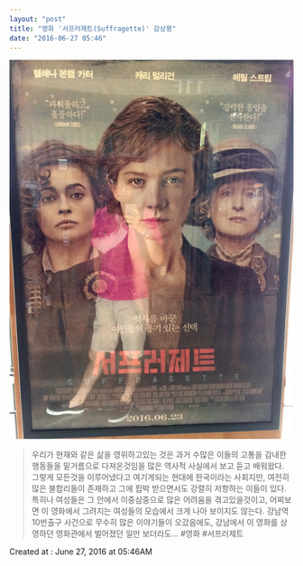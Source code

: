 ```yaml
---
layout: "post"
title: "영화 '서프러제트(Suffragette)' 감상평"
date: "2016-06-27 05:46"
---
```


![Images](/media/2016/06/IMG_8653.JPG)

> 우리가 현재와 같은 삶을 영위하고있는 것은 과거 수많은 이들의 고통을 감내한 행동들을 밑거름으로 다져온것임을 많은 역사적 사실에서 보고 듣고 배워왔다. 그렇게 모든것을 이루어냈다고 여기게되는 현대에 한국이라는 사회지만, 여전히 많은 불합리들이 존재하고 그에 핍박 받으면서도 강렬히 저항하는 이들이 있다. 특히나 여성들은 그 안에서 이중삼중으로 많은 어려움을 겪고있을것이고, 어찌보면 이 영화에서 그려지는 여성들의 모습에서 크게 나아 보이지도 않는다. 강남역 10번출구 사건으로 무수히 많은 이야기들이 오갔음에도, 강남에서 이 영화를 상영하던 영화관에서 벌어졌던 일만 보더라도... #영화 #서프러제트

Created at : June 27, 2016 at 05:46AM
